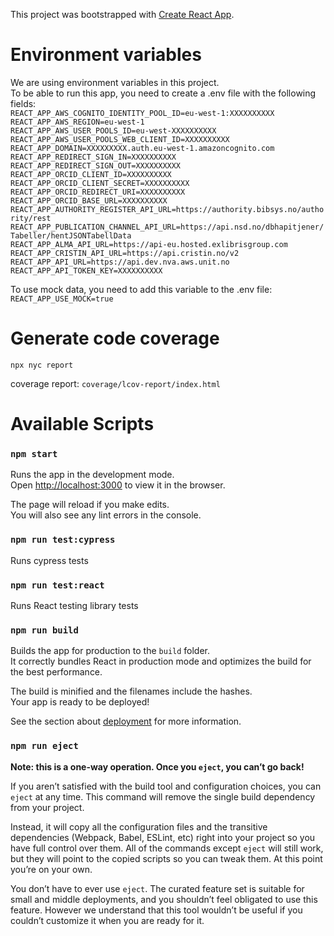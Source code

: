This project was bootstrapped with [Create React App](https://github.com/facebook/create-react-app).

# Environment variables

We are using environment variables in this project.<br>
To be able to run this app, you need to create a .env file with the following fields:<br>
`REACT_APP_AWS_COGNITO_IDENTITY_POOL_ID=eu-west-1:XXXXXXXXXX`<br>
`REACT_APP_AWS_REGION=eu-west-1`<br>
`REACT_APP_AWS_USER_POOLS_ID=eu-west-XXXXXXXXXX`<br>
`REACT_APP_AWS_USER_POOLS_WEB_CLIENT_ID=XXXXXXXXXX`<br>
`REACT_APP_DOMAIN=XXXXXXXXX.auth.eu-west-1.amazoncognito.com`<br>
`REACT_APP_REDIRECT_SIGN_IN=XXXXXXXXXX`<br>
`REACT_APP_REDIRECT_SIGN_OUT=XXXXXXXXXX`<br>
`REACT_APP_ORCID_CLIENT_ID=XXXXXXXXXX`<br>
`REACT_APP_ORCID_CLIENT_SECRET=XXXXXXXXXX`<br>
`REACT_APP_ORCID_REDIRECT_URI=XXXXXXXXXX`<br>
`REACT_APP_ORCID_BASE_URL=XXXXXXXXXX`<br>
`REACT_APP_AUTHORITY_REGISTER_API_URL=https://authority.bibsys.no/authority/rest`<br>
`REACT_APP_PUBLICATION_CHANNEL_API_URL=https://api.nsd.no/dbhapitjener/Tabeller/hentJSONTabellData`<br>
`REACT_APP_ALMA_API_URL=https://api-eu.hosted.exlibrisgroup.com`<br>
`REACT_APP_CRISTIN_API_URL=https://api.cristin.no/v2`<br>
`REACT_APP_API_URL=https://api.dev.nva.aws.unit.no`<br>
`REACT_APP_API_TOKEN_KEY=XXXXXXXXXX`<br>

To use mock data, you need to add this variable to the .env file:<br>
`REACT_APP_USE_MOCK=true`

# Generate code coverage

`npx nyc report`

coverage report: `coverage/lcov-report/index.html`

# Available Scripts

### `npm start`

Runs the app in the development mode.<br>
Open [http://localhost:3000](http://localhost:3000) to view it in the browser.

The page will reload if you make edits.<br>
You will also see any lint errors in the console.

### `npm run test:cypress`

Runs cypress tests

### `npm run test:react`

Runs React testing library tests

### `npm run build`

Builds the app for production to the `build` folder.<br>
It correctly bundles React in production mode and optimizes the build for the best performance.

The build is minified and the filenames include the hashes.<br>
Your app is ready to be deployed!

See the section about [deployment](https://facebook.github.io/create-react-app/docs/deployment) for more information.

### `npm run eject`

**Note: this is a one-way operation. Once you `eject`, you can’t go back!**

If you aren’t satisfied with the build tool and configuration choices, you can `eject` at any time. This command will remove the single build dependency from your project.

Instead, it will copy all the configuration files and the transitive dependencies (Webpack, Babel, ESLint, etc) right into your project so you have full control over them. All of the commands except `eject` will still work, but they will point to the copied scripts so you can tweak them. At this point you’re on your own.

You don’t have to ever use `eject`. The curated feature set is suitable for small and middle deployments, and you shouldn’t feel obligated to use this feature. However we understand that this tool wouldn’t be useful if you couldn’t customize it when you are ready for it.
